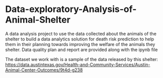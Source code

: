 # Data-exploratory-Analysis-of-Animal-Shelter

A data analysis project to use the data collected about the animals of the shelter to build a data analytics solution for death risk prediction to help them in their planning towards improving the welfare of the animals they shelter. Data quality plan and report are provided along with the ipynb file

The dataset we work with is a sample of the data released by this shelter: https://data.austintexas.gov/Health-and-Community-Services/Austin-Animal-Center-Outcomes/9t4d-g238
